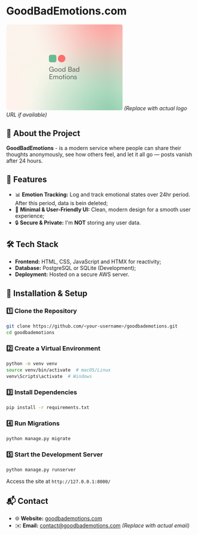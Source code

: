 # GoodBadEmotions.com

![GoodBadEmotions Logo](https://raw.githubusercontent.com/ninikitos/energy/main/static/img/meta_img.jpg) *(Replace with actual logo URL if available)*

## 🌟 About the Project
**GoodBadEmotions** - is a modern service where people can share their thoughts anonymously, see how others feel, and let it all go — posts vanish after 24 hours.

## 🚀 Features
- 📊 **Emotion Tracking:** Log and track emotional states over 24hr period. After this period, data is bein deleted;
- 🎨 **Minimal & User-Friendly UI:** Clean, modern design for a smooth user experience;
- 🔒 **Secure & Private:** I'm **NOT** storing any user data.

## 🛠️ Tech Stack
- **Frontend:** HTML, CSS, JavaScript and HTMX for reactivity;
- **Database:** PostgreSQL or SQLite (Development);
- **Deployment:** Hosted on a secure AWS server.

## 🔧 Installation & Setup
### 1️⃣ Clone the Repository
```bash
git clone https://github.com/<your-username>/goodbademotions.git
cd goodbademotions
```

### 2️⃣ Create a Virtual Environment
```bash
python -m venv venv
source venv/bin/activate  # macOS/Linux
venv\Scripts\activate  # Windows
```

### 3️⃣ Install Dependencies
```bash
pip install -r requirements.txt
```

### 4️⃣ Run Migrations
```bash
python manage.py migrate
```

### 5️⃣ Start the Development Server
```bash
python manage.py runserver
```
Access the site at `http://127.0.0.1:8000/`

## 📬 Contact
- 🌐 **Website:** [goodbademotions.com](https://goodbademotions.com)
- ✉️ **Email:** contact@goodbademotions.com *(Replace with actual email)*


